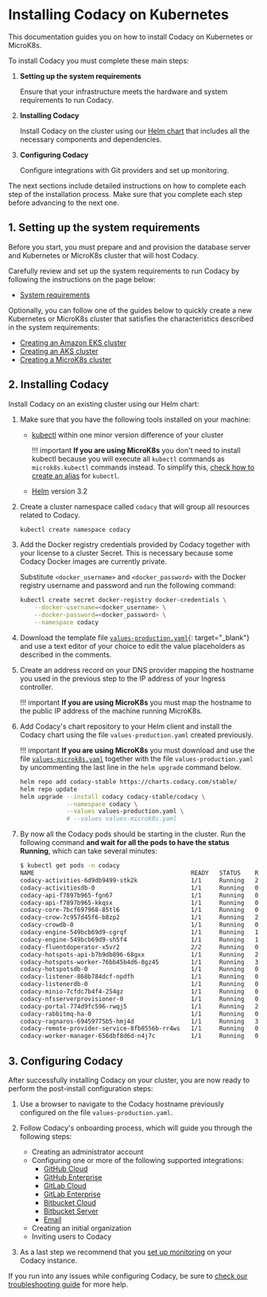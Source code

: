 # Installing Codacy on Kubernetes

This documentation guides you on how to install Codacy on Kubernetes or MicroK8s.

To install Codacy you must complete these main steps:

1.  **Setting up the system requirements**

    Ensure that your infrastructure meets the hardware and system requirements to run Codacy.

2.  **Installing Codacy**

    Install Codacy on the cluster using our [Helm chart](https://github.com/codacy/chart/) that includes all the necessary components and dependencies.

3.  **Configuring Codacy**

    Configure integrations with Git providers and set up monitoring.

The next sections include detailed instructions on how to complete each step of the installation process. Make sure that you complete each step before advancing to the next one.

## 1. Setting up the system requirements

Before you start, you must prepare and and provision the database server and Kubernetes or MicroK8s cluster that will host Codacy.

Carefully review and set up the system requirements to run Codacy by following the instructions on the page below:

-   [System requirements](requirements.md)

Optionally, you can follow one of the guides below to quickly create a new Kubernetes or MicroK8s cluster that satisfies the characteristics described in the system requirements:

-   [Creating an Amazon EKS cluster](infrastructure/eks-quickstart.md)
-   [Creating an AKS cluster](infrastructure/aks-quickstart.md)
-   [Creating a MicroK8s cluster](infrastructure/microk8s-quickstart.md)

## 2. Installing Codacy

Install Codacy on an existing cluster using our Helm chart:

1.  Make sure that you have the following tools installed on your machine:

    -   [kubectl](https://kubernetes.io/docs/tasks/tools/install-kubectl/) within one minor version difference of your cluster

        !!! important
            **If you are using MicroK8s** you don't need to install kubectl because you will execute all `kubectl` commands as `microk8s.kubectl` commands instead. To simplify this, [check how to create an alias](infrastructure/microk8s-quickstart.md#notes-on-installing-codacy) for `kubectl`.

    -   [Helm](https://helm.sh/docs/intro/install/) version 3.2

2.  Create a cluster namespace called `codacy` that will group all resources related to Codacy.

    ```bash
    kubectl create namespace codacy
    ```

3.  Add the Docker registry credentials provided by Codacy together with your license to a cluster Secret. This is necessary because some Codacy Docker images are currently private.

    Substitute `<docker_username>` and `<docker_password>` with the Docker registry username and password and run the following command:

    ```bash
    kubectl create secret docker-registry docker-credentials \
        --docker-username=<docker_username> \
        --docker-password=<docker_password> \
        --namespace codacy
    ```

4.  Download the template file [`values-production.yaml`](./values-files/values-production.yaml){: target="_blank"} and use a text editor of your choice to edit the value placeholders as described in the comments.

5.  Create an address record on your DNS provider mapping the hostname you used in the previous step to the IP address of your Ingress controller.

    !!! important
        **If you are using MicroK8s** you must map the hostname to the public IP address of the machine running MicroK8s.

6.  <span id="helm-upgrade">Add Codacy's chart repository to your Helm client and install the Codacy chart using the file `values-production.yaml` created previously.</span>

    !!! important
        **If you are using MicroK8s** you must download and use the file [`values-microk8s.yaml`](./values-files/values-microk8s.yaml) together with the file `values-production.yaml` by uncommenting the last line in the `helm upgrade` command below.

    ```bash
    helm repo add codacy-stable https://charts.codacy.com/stable/
    helm repo update
    helm upgrade --install codacy codacy-stable/codacy \
                 --namespace codacy \
                 --values values-production.yaml \
                 # --values values-microk8s.yaml
    ```

7.  By now all the Codacy pods should be starting in the cluster. Run the following command **and wait for all the pods to have the status Running**, which can take several minutes:

    ```bash
    $ kubectl get pods -n codacy
    NAME                                            READY   STATUS    RESTARTS   AGE
    codacy-activities-6d9db9499-stk2k               1/1     Running   2          8m57s
    codacy-activitiesdb-0                           1/1     Running   0          8m57s
    codacy-api-f7897b965-fgn67                      1/1     Running   0          8m57s
    codacy-api-f7897b965-kkqsx                      1/1     Running   0          8m57s
    codacy-core-7bcf697968-85tl6                    1/1     Running   0          8m57s
    codacy-crow-7c957d45f6-b8zp2                    1/1     Running   2          8m57s
    codacy-crowdb-0                                 1/1     Running   0          8m57s
    codacy-engine-549bcb69d9-cgrqf                  1/1     Running   1          8m57s
    codacy-engine-549bcb69d9-sh5f4                  1/1     Running   1          8m57s
    codacy-fluentdoperator-x5vr2                    2/2     Running   0          8m57s
    codacy-hotspots-api-b7b9db896-68gxx             1/1     Running   2          8m57s
    codacy-hotspots-worker-76bb45b4d6-8gz45         1/1     Running   3          8m57s
    codacy-hotspotsdb-0                             1/1     Running   0          8m57s
    codacy-listener-868b784dcf-npdfh                1/1     Running   0          8m57s
    codacy-listenerdb-0                             1/1     Running   0          8m57s
    codacy-minio-7cfdc7b4f4-254gz                   1/1     Running   0          8m57s
    codacy-nfsserverprovisioner-0                   1/1     Running   0          8m57s
    codacy-portal-774d9fc596-rwqj5                  1/1     Running   2          8m56s
    codacy-rabbitmq-ha-0                            1/1     Running   0          8m57s
    codacy-ragnaros-69459775b5-hmj4d                1/1     Running   3          8m57s
    codacy-remote-provider-service-8fb8556b-rr4ws   1/1     Running   0          8m56s
    codacy-worker-manager-656dbf8d6d-n4j7c          1/1     Running   0          8m57s
    ```

## 3. Configuring Codacy

After successfully installing Codacy on your cluster, you are now ready to perform the post-install configuration steps:

1.  Use a browser to navigate to the Codacy hostname previously configured on the file `values-production.yaml`.

2.  Follow Codacy's onboarding process, which will guide you through the following steps:

    -   Creating an administrator account
    -   Configuring one or more of the following supported integrations:
        -   [GitHub Cloud](configuration/integrations/github-cloud.md)
        -   [GitHub Enterprise](configuration/integrations/github-enterprise.md)
        -   [GitLab Cloud](configuration/integrations/gitlab-cloud.md)
        -   [GitLab Enterprise](configuration/integrations/gitlab-enterprise.md)
        -   [Bitbucket Cloud](configuration/integrations/bitbucket-cloud.md)
        -   [Bitbucket Server](configuration/integrations/bitbucket-server.md)
        -   [Email](configuration/integrations/email.md)
    -   Creating an initial organization
    -   Inviting users to Codacy

3.  As a last step we recommend that you [set up monitoring](configuration/monitoring.md) on your Codacy instance.

If you run into any issues while configuring Codacy, be sure to [check our troubleshooting guide](troubleshoot/troubleshoot.md) for more help.

